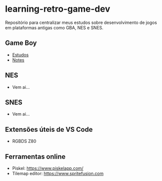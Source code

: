 # learning-retro-game-dev

Repositório para centralizar meus estudos sobre desenvolvimento de jogos
em plataformas antigas como GBA, NES e SNES.

## Game Boy

- [Estudos](GameBoy/)
- [Notes](GameBoy/docs/)

## NES

- Vem ai...

## SNES

- Vem ai...

## Extensões úteis de VS Code

- RGBDS Z80

## Ferramentas online

- Piskel: https://www.piskelapp.com/
- Tilemap editor: https://www.spritefusion.com
